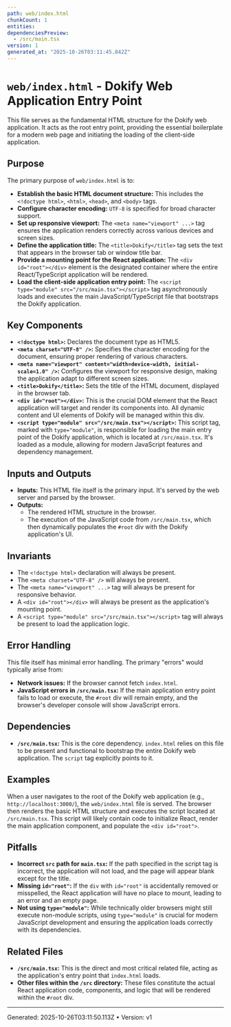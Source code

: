 ```yaml
---
path: web/index.html
chunkCount: 1
entities:
dependenciesPreview:
  - /src/main.tsx
version: 1
generated_at: "2025-10-26T03:11:45.842Z"
---
```

# `web/index.html` - Dokify Web Application Entry Point

This file serves as the fundamental HTML structure for the Dokify web application. It acts as the root entry point, providing the essential boilerplate for a modern web page and initiating the loading of the client-side application.

## Purpose

The primary purpose of `web/index.html` is to:

*   **Establish the basic HTML document structure:** This includes the `<!doctype html>`, `<html>`, `<head>`, and `<body>` tags.
*   **Configure character encoding:** `UTF-8` is specified for broad character support.
*   **Set up responsive viewport:** The `<meta name="viewport" ...>` tag ensures the application renders correctly across various devices and screen sizes.
*   **Define the application title:** The `<title>Dokify</title>` tag sets the text that appears in the browser tab or window title bar.
*   **Provide a mounting point for the React application:** The `<div id="root"></div>` element is the designated container where the entire React/TypeScript application will be rendered.
*   **Load the client-side application entry point:** The `<script type="module" src="/src/main.tsx"></script>` tag asynchronously loads and executes the main JavaScript/TypeScript file that bootstraps the Dokify application.

## Key Components

*   **`<!doctype html>`:** Declares the document type as HTML5.
*   **`<meta charset="UTF-8" />`:** Specifies the character encoding for the document, ensuring proper rendering of various characters.
*   **`<meta name="viewport" content="width=device-width, initial-scale=1.0" />`:** Configures the viewport for responsive design, making the application adapt to different screen sizes.
*   **`<title>Dokify</title>`:** Sets the title of the HTML document, displayed in the browser tab.
*   **`<div id="root"></div>`:** This is the crucial DOM element that the React application will target and render its components into. All dynamic content and UI elements of Dokify will be managed within this div.
*   **`<script type="module" src="/src/main.tsx"></script>`:** This script tag, marked with `type="module"`, is responsible for loading the main entry point of the Dokify application, which is located at `/src/main.tsx`. It's loaded as a module, allowing for modern JavaScript features and dependency management.

## Inputs and Outputs

*   **Inputs:** This HTML file itself is the primary input. It's served by the web server and parsed by the browser.
*   **Outputs:**
    *   The rendered HTML structure in the browser.
    *   The execution of the JavaScript code from `/src/main.tsx`, which then dynamically populates the `#root` div with the Dokify application's UI.

## Invariants

*   The `<!doctype html>` declaration will always be present.
*   The `<meta charset="UTF-8" />` will always be present.
*   The `<meta name="viewport" ...>` tag will always be present for responsive behavior.
*   A `<div id="root"></div>` will always be present as the application's mounting point.
*   A `<script type="module" src="/src/main.tsx"></script>` tag will always be present to load the application logic.

## Error Handling

This file itself has minimal error handling. The primary "errors" would typically arise from:

*   **Network issues:** If the browser cannot fetch `index.html`.
*   **JavaScript errors in `/src/main.tsx`:** If the main application entry point fails to load or execute, the `#root` div will remain empty, and the browser's developer console will show JavaScript errors.

## Dependencies

*   **`/src/main.tsx`:** This is the core dependency. `index.html` relies on this file to be present and functional to bootstrap the entire Dokify web application. The `script` tag explicitly points to it.

## Examples

When a user navigates to the root of the Dokify web application (e.g., `http://localhost:3000/`), the `web/index.html` file is served. The browser then renders the basic HTML structure and executes the script located at `/src/main.tsx`. This script will likely contain code to initialize React, render the main application component, and populate the `<div id="root">`.

## Pitfalls

*   **Incorrect `src` path for `main.tsx`:** If the path specified in the script tag is incorrect, the application will not load, and the page will appear blank except for the title.
*   **Missing `id="root"`:** If the `div` with `id="root"` is accidentally removed or misspelled, the React application will have no place to mount, leading to an error and an empty page.
*   **Not using `type="module"`:** While technically older browsers might still execute non-module scripts, using `type="module"` is crucial for modern JavaScript development and ensuring the application loads correctly with its dependencies.

## Related Files

*   **`/src/main.tsx`:** This is the direct and most critical related file, acting as the application's entry point that `index.html` loads.
*   **Other files within the `/src` directory:** These files constitute the actual React application code, components, and logic that will be rendered within the `#root` div.

---
Generated: 2025-10-26T03:11:50.113Z  •  Version: v1
